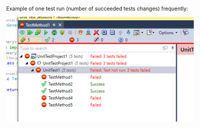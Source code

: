 Example of one test run (number of succeeded tests changes) frequently:

![Image result](https://github.com/bwanner/TestingSiloHost-Serialization-Repro/blob/master/result.PNG)
